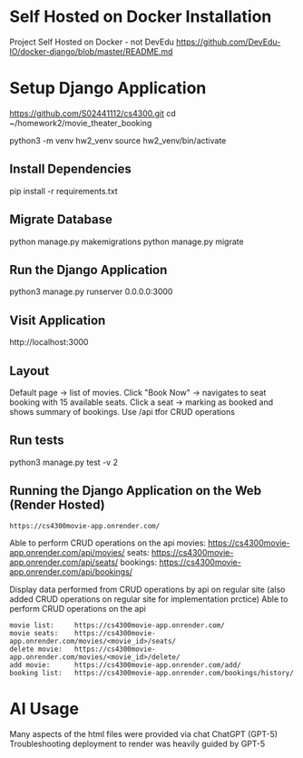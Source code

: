 # Self Hosted on Docker Installation
Project Self Hosted on Docker - not DevEdu
https://github.com/DevEdu-IO/docker-django/blob/master/README.md

# Setup Django Application
https://github.com/S02441112/cs4300.git
cd ~/homework2/movie_theater_booking

python3 -m venv hw2_venv
source hw2_venv/bin/activate

## Install Dependencies 
pip install -r requirements.txt

## Migrate Database
python manage.py makemigrations
python manage.py migrate

## Run the Django Application

python3 manage.py runserver 0.0.0.0:3000

## Visit Application

http://localhost:3000


## Layout
Default page → list of movies.
Click "Book Now" → navigates to seat booking with 15 available seats.
Click a seat → marking as booked and shows summary of bookings.
Use /api tfor CRUD operations
## Run tests
python3 manage.py test -v 2

## Running the Django Application on the Web (Render Hosted)
    https://cs4300movie-app.onrender.com/

Able to perform CRUD operations on the api
    movies:     https://cs4300movie-app.onrender.com/api/movies/
    seats:      https://cs4300movie-app.onrender.com/api/seats/
    bookings:   https://cs4300movie-app.onrender.com/api/bookings/

Display data performed from CRUD operations by api on regular site (also added CRUD operations on regular site for implementation prctice)
Able to perform CRUD operations on the api

    movie list:     https://cs4300movie-app.onrender.com/
    movie seats:    https://cs4300movie-app.onrender.com/movies/<movie_id>/seats/
    delete movie:   https://cs4300movie-app.onrender.com/movies/<movie_id>/delete/
    add movie:      https://cs4300movie-app.onrender.com/add/
    booking list:   https://cs4300movie-app.onrender.com/bookings/history/

# AI Usage
Many aspects of the html files were provided via chat ChatGPT (GPT-5)
Troubleshooting deployment to render was heavily guided by GPT-5